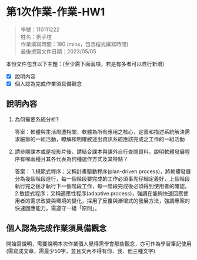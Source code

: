 # 第1次作業-作業-HW1
>
>學號：110111222
><br />
>姓名：劉子瑄
><br />
>作業撰寫時間：180 (mins，包含程式撰寫時間)
><br />
>最後撰寫文件日期：2023/05/05
>

本份文件包含以下主題：(至少需下面兩項，若是有多者可以自行新增)
- [x] 說明內容
- [x] 個人認為完成作業須具備觀念

## 說明內容

1. 為何需要系統分析?

    答案：軟體與生活周遭相關，軟體為所有應用之核心，定義和描述系統解決需求細節的一組活動，瞭解和明確敘述出資訊系統應該完成之工作的一組活動
2. 請參閱課本或是投影片後，請結合課本與課外自行查閱資料，說明軟體發展程序有哪兩種且其各代表為何種運作方式及其特點？

    答案：
    1.規範式程序；又稱計畫驅動程序(plan-driven process)，將軟體發展分為幾個階段進行，每一個階段要完成的工作必須事先仔細定義好，上個階段執行完之後才執行下一個階段工作，每一階段完成後必須得到使用者的確認。
    2.敏捷式程序；又稱適應性程序(adaptive process)，強調在能夠快速回應使用者的需求改變與環境的變化，採用了反覆與漸增式的發展方法，強調專案的快速回應能力，需遵守一組「原則」。

## 個人認為完成作業須具備觀念

開始寫說明，需要說明本次作業個人覺得需學會那些觀念，亦可作為學習筆記使用 (需寫成文章，需最少50字，並且文內不得有你、我、他三種文字)